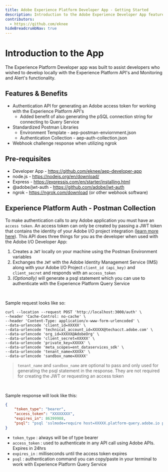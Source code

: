 ```yaml
---
title: Adobe Experience Platform Developer App - Getting Started
description: Introduction to the Adobe Experience Developer App features & benefits, pre-requisites and the included postman collection for authentication
contributors:
  - https://github.com/eknee
hideBreadcrumbNav: true
---
```


# Introduction to the App

The Experience Platform Developer app was built to assist developers who wished to develop locally with the Experience Platform API's and Monitoring and Alert's functionality.

## Features & Benefits

- Authentication API for generating an Adobe access token for working with the Experience Platform API's
  - Added benefit of also generating the pSQL connection string for connecting to Query Service
- Standardized Postman Libraries
  - Environment Template - aep-postman-enviornment.json
  - Authentication Collection - aep-auth-collection.json
- Webhook challenge response when utilizing ngrok

## Pre-requisites

- Developer App - https://github.com/eknee/aep-developer-app
- node.js - https://nodejs.org/en/download/
- Express - https://expressjs.com/en/starter/installing.html
- @adobe/jwt-auth - https://github.com/adobe/jwt-auth
- ngrok - https://ngrok.com/download (or other webhook software)

## Experience Platform Auth - Postman Collection

To make authentication calls to any Adobe application you must have an `access token`. An access token can only be created by passing a JWT token that contains the identity of your Adobe I/O project integration ([learn more here](https://www.adobe.io/developer-console/docs/guides/authentication/JWT/)). This API does three things for you as the developer when used with the Adobe I/O Developer App:

1. Creates a `JWT` locally on your machine using the Postman Environment variables
2. Exchanges the `JWT` with the Adobe Identity Management Service (IMS) along with your Adobe I/O Project `client_id (api_key)` and `client_secret` and responds with an `access_token`
3. _(Optionally)_ will generate a psql statement which you can use to authenticate with the Experience Platform Query Service

<br />

Sample request looks like so:

```curl
curl --location --request POST 'http://localhost:3000/auth' \
--header 'Cache-Control: no-cache' \
--header 'Content-Type: application/x-www-form-urlencoded' \
--data-urlencode 'client_id=XXXXX' \
--data-urlencode 'technical_account_id=XXXXX@techacct.adobe.com' \
--data-urlencode 'org_id=XXXXX@AdobeOrg' \
--data-urlencode 'client_secret=XXXXX' \
--data-urlencode 'private_key=XXXXX' \
--data-urlencode 'meta_scopes=ent_dataservices_sdk' \
--data-urlencode 'tenant_name=XXXXX' \
--data-urlencode 'sandbox_name=XXXXX'
```

> `tenant_name` and `sandbox_name` are optional to pass and only used for generating the psql statement in the response. They are not required for creating the JWT or requesting an access token

<br />

Sample response will look like this:

```json
{
    "token_type": "bearer",
    "access_token": "XXXXXXXX",
    "expires_in": 86399988,
    "psql": "psql 'sslmode=require host=XXXXX.platform-query.adobe.io port=80 dbname=prod:all user=XXXXX@AdobeOrg password=XXXXX'"
}
```

- `token_type` : always will be of type bearer
- `access_token` : used to authenticate in any API call using Adobe APIs. Expires in 24hrs
- `expires_in` : milliseconds until the access token expires
- `psql` : authentication command you can copy/paste in your terminal to work with Experience Platform Query Service
